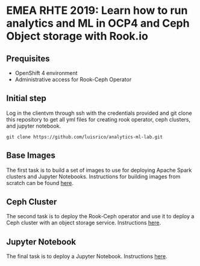 # EMEA RHTE 2019: Learn how to run analytics and ML in OCP4 and Ceph Object storage with Rook.io

## Prequisites

* OpenShift 4 environment
* Administrative access for Rook-Ceph Operator

## Initial step

Log in the clientvm through ssh with the credentials provided and git clone this 
repository to get all yml files for creating rook operator, ceph clusters, and jupyter notebook.

```
git clone https://github.com/luisrico/analytics-ml-lab.git
``` 

## Base Images

The first task is to build a set of images to use for deploying Apache Spark
clusters and Jupyter Notebooks. Instructions for building images from scratch
can be found [here](instructions/01-Base-Images.md).

## Ceph Cluster

The second task is to deploy the Rook-Ceph operator and use it to deploy a Ceph
cluster with an object storage service. Instructions [here](instructions/02-Rook-Ceph.md).

## Jupyter Notebook

The final task is to deploy a Jupyter Notebook. Instructions [here](instructions/03-Jupyter-Notebook.md).
